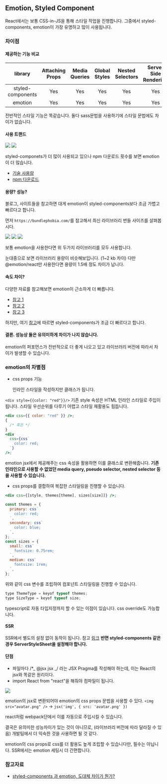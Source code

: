 ## Emotion, Styled Component

React에서는 보통 CSS-in-JS을 통해 스타일 작업을 진행합니다.
그중에서 styled-components, emotion이 가장 유명하고 많이 사용됩니다.

### 차이점

#### 제공하는 기능 비교

|      library      | Attaching Props | Media Queries | Global Styles | Nested Selectors | Server Side Rendering | Theming Support | Composition |
| :---------------: | :-------------: | :-----------: | :-----------: | :--------------: | :-------------------: | :-------------: | :---------: |
| styled-components |       Yes       |      Yes      |      Yes      |       Yes        |          Yes          |       Yes       |     Yes     |
|      emotion      |       Yes       |      Yes      |      Yes      |       Yes        |          Yes          |       Yes       |     Yes     |

전반적인 스타일 기능은 똑같습니다.
둘다 sass문법을 사용하기에 스타일 문법에도 차이가 없습니다.

#### 사용 트랜드

![](./img/cs1.png)
![](./img/cs2.png)

styled-componets가 더 많이 사용되고 있으나 npm 다운로드 횟수를 보면 emotion이 더 많습니다.

- [기술 사용량](https://2021.stateofcss.com/en-US/technologies/css-in-js/)
- [npm 다운로드](https://www.npmtrends.com/@emotion/core-vs-styled-components)

#### 용량? 성능?

블로그, 사이트들을 참고하면 대게 emotion이 styled-components보다 조금 가볍고 빠르다고 합니다.

먼저 `https://bundlephobia.com/`를 참고해서 최신 라이브러리 번들 사이즈를 살펴봅시다.

![](./img/cs3.png)
![](./img/cs4.png)
![](./img/cs5.png)

보통 emotion을 사용한다면 위 두가지 라이브러리를 모두 사용합니다.

눈대중으로 보면 라이브러리 용량이 비슷해보입니다. (1~2 kb 차이)
다만 @emotion/react만 사용한다면 용량이 1.5배 정도 차이가 납니다.

#### 속도 차이?

다양한 자료를 참고해보면 emotion이 근소하게 더 빠릅니다.

- [참고 1](https://stitches.dev/docs/benchmarks)
- [참고 2](https://dev.to/meetdave3/styled-components-vs-emotion-js-a-performance-perspective-4eia)
- [참고 3](https://github.com/A-gambit/CSS-IN-JS-Benchmarks/blob/master/RESULT.md)

하지만, 여기 [참고](https://medium.com/styled-components/announcing-styled-components-v5-beast-mode-389747abd987)에 따르면 styled-components가 조금 더 빠르다고 합니다.

#### 결론. 성능상 둘은 유의미하게 차이가 나지 않습니다.

emotion의 퍼포먼스가 전반적으로 더 좋게 나오고 있고 라이브러리 버전에 따라서 차이가 발생할 수 있습니다.

### emotion의 차별점

- css props 기능

  인라인 스타일을 작성하지만 클래스가 됩니다.

`<div style={{color: "red"}}/>`
기존 style 속성은 HTML 인라인 스타일로 주입이 됩니다.
스타일 우선순위를 다루기 어렵고 스타일 재활용도 힘듭니다.

```jsx
<div css={{ color: "red" }} />;
{
  /* 혹은 */
}
<div
  css={css`
    color: red;
  `}
/>;
```

emotion jsx에서 제공해주는 css 속성을 활용하면 이를 클래스로 변환해줍니다.
**기존 인라인으로 사용할 수 없었던 media query, pseudo selector, nested selector 등을 사용할 수 있습니다.**

- css props를 결합하여 복잡한 스타일링을 진행할 수 있습니다.

```jsx
<div css={[style, themes[theme], sizes[size]]} />;

const themes = {
  primary: css`
    color: red;
  `,
  secondary: css`
    color: blue;
  `,
};
const sizes = {
  small: css`
    fontsize: 0.75rem;
  `,
  medium: css`
    fontsize: 1rem;
  `,
};
```

위와 같이 css 변수를 조립하여 컴포넌트 스타일링을 진행할 수 있습니다.

```jsx
type ThemeType = keyof typeof themes;
type SizeType = keyof typeof size;
```

typescript로 자동 타입지정까지 할 수 있는 이점이 있습니다.
css override도 가능합니다.

#### SSR

SSR에서 별도의 설정 없이 동작이 됩니다. 참고 [링크](https://emotion.sh/docs/ssr#gatsby-focus-wrapper)
**반면 styled-components 같은 경우 ServerStyleSheet을 설정해야 합니다.**

#### 단점

- 파일마다 /\*_ @jsx jsx _/ 라는 JSX Pragma를 작성해야 하는데, 이는 React의 jsx와 똑같은 원리이다.
- import React from "react"을 해줘야 컴파일이 됩니다.

![](./img/cs6.png)

emotion의 jsx로 변환되어야 emotion의 css props 문법을 사용할 수 있다.
`<img src="avatar.png" />` → `jsx('img', { src: 'avatar.png' })`

react처럼 webpack단에서 이를 자동으로 주입시킬 수 있습니다.

결국은 유의미한 성능차이가 있는 것이 아니므로, (라이브러리 버전에 따라 달라질 수 있음)
개발팀에서 더 익숙한 것을 사용하면 될 것 같다.

emotion의 css props로 css를 더 활용도 높게 조립할 수 있습니다만, 필수는 아닙니다.
SSR에서는 emotion 세팅시 더 간편합니다.

### 참고자료

- [styled-components 과 emotion, 도대체 차이가 뭔가?](https://velog.io/@bepyan/styled-components-%EA%B3%BC-emotion-%EB%8F%84%EB%8C%80%EC%B2%B4-%EC%B0%A8%EC%9D%B4%EA%B0%80-%EB%AD%94%EA%B0%80)
